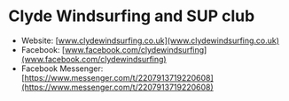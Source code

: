 # Clyde Windsurfing and SUP club

- Website: [www.clydewindsurfing.co.uk](www.clydewindsurfing.co.uk)
- Facebook: [www.facebook.com/clydewindsurfing](www.facebook.com/clydewindsurfing)
- Facebook Messenger: [https://www.messenger.com/t/2207913719220608](https://www.messenger.com/t/2207913719220608)

